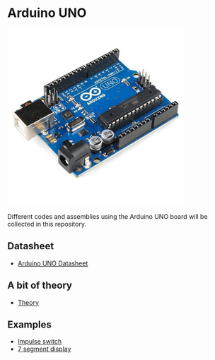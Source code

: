 # Arduino UNO

<img src="/images/arduino-uno.jpg" width="400"/>

Different codes and assemblies using the Arduino UNO board will be collected in this repository.

## Datasheet  
- [Arduino UNO Datasheet](arduino-UNO-datasheet.pdf)

## A bit of theory  
- [Theory](THEORY.md)

## Examples  

- [Impulse switch](/src/impulse-switch)  
- [7 segment display](/src/7-segment-display)
